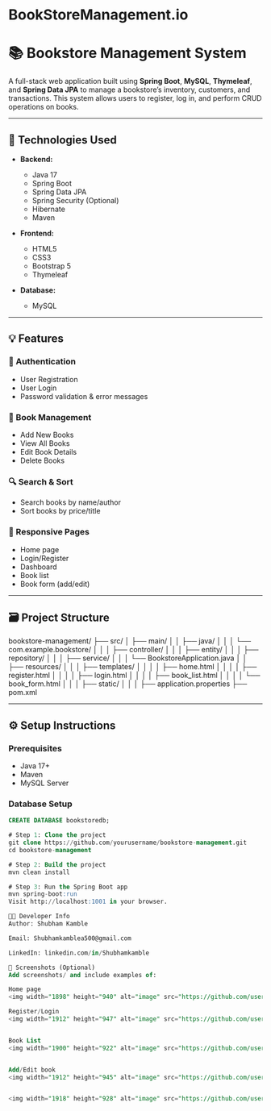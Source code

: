 # BookStoreManagement.io
# 📚 Bookstore Management System

A full-stack web application built using **Spring Boot**, **MySQL**, **Thymeleaf**, and **Spring Data JPA** to manage a bookstore’s inventory, customers, and transactions. This system allows users to register, log in, and perform CRUD operations on books.

---

## 🔧 Technologies Used

- **Backend:**
  - Java 17
  - Spring Boot
  - Spring Data JPA
  - Spring Security (Optional)
  - Hibernate
  - Maven

- **Frontend:**
  - HTML5
  - CSS3
  - Bootstrap 5
  - Thymeleaf

- **Database:**
  - MySQL

---

## 💡 Features

### 🔐 Authentication
- User Registration
- User Login
- Password validation & error messages

### 📘 Book Management
- Add New Books
- View All Books
- Edit Book Details
- Delete Books

### 🔍 Search & Sort
- Search books by name/author
- Sort books by price/title

### 📄 Responsive Pages
- Home page
- Login/Register
- Dashboard
- Book list
- Book form (add/edit)

---

## 🗃️ Project Structure

bookstore-management/
├── src/
│ ├── main/
│ │ ├── java/
│ │ │ └── com.example.bookstore/
│ │ │ ├── controller/
│ │ │ ├── entity/
│ │ │ ├── repository/
│ │ │ ├── service/
│ │ │ └── BookstoreApplication.java
│ │ ├── resources/
│ │ │ ├── templates/
│ │ │ │ ├── home.html
│ │ │ │ ├── register.html
│ │ │ │ ├── login.html
│ │ │ │ ├── book_list.html
│ │ │ │ └── book_form.html
│ │ │ ├── static/
│ │ │ ├── application.properties
├── pom.xml

---

## ⚙️ Setup Instructions

### Prerequisites
- Java 17+
- Maven
- MySQL Server

### Database Setup

```sql
CREATE DATABASE bookstoredb;

# Step 1: Clone the project
git clone https://github.com/yourusername/bookstore-management.git
cd bookstore-management

# Step 2: Build the project
mvn clean install

# Step 3: Run the Spring Boot app
mvn spring-boot:run
Visit http://localhost:1001 in your browser.

🧑‍💻 Developer Info
Author: Shubham Kamble

Email: Shubhamkamblea500@gmail.com

LinkedIn: linkedin.com/in/Shubhamkamble

📸 Screenshots (Optional)
Add screenshots/ and include examples of:

Home page
<img width="1898" height="940" alt="image" src="https://github.com/user-attachments/assets/9c64ecee-1f15-4cd9-9a23-080b2247c442" />

Register/Login
<img width="1912" height="947" alt="image" src="https://github.com/user-attachments/assets/1332072d-35dc-4c05-bc26-e37ed6f1b258" />


Book List
<img width="1900" height="922" alt="image" src="https://github.com/user-attachments/assets/ca141027-0e57-4506-b391-26f05c1a30e4" />


Add/Edit book
<img width="1912" height="945" alt="image" src="https://github.com/user-attachments/assets/dfaa30c6-f3d6-413e-94e2-db9612caa228" />


<img width="1918" height="928" alt="image" src="https://github.com/user-attachments/assets/f18375f3-089b-4174-a31a-3ac4eb1f6ce5" />
